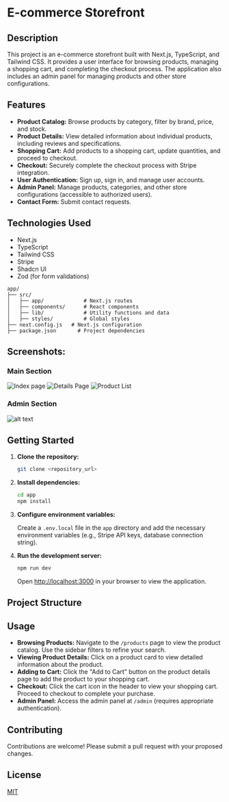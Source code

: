 # E-commerce Storefront

## Description

This project is an e-commerce storefront built with Next.js, TypeScript, and Tailwind CSS. It provides a user interface for browsing products, managing a shopping cart, and completing the checkout process. The application also includes an admin panel for managing products and other store configurations.

## Features

- **Product Catalog:** Browse products by category, filter by brand, price, and stock.
- **Product Details:** View detailed information about individual products, including reviews and specifications.
- **Shopping Cart:** Add products to a shopping cart, update quantities, and proceed to checkout.
- **Checkout:** Securely complete the checkout process with Stripe integration.
- **User Authentication:** Sign up, sign in, and manage user accounts.
- **Admin Panel:** Manage products, categories, and other store configurations (accessible to authorized users).
- **Contact Form:** Submit contact requests.

## Technologies Used

- Next.js
- TypeScript
- Tailwind CSS
- Stripe
- Shadcn UI
- Zod (for form validations)

```
app/
├── src/
│   ├── app/             # Next.js routes
│   ├── components/      # React components
│   ├── lib/             # Utility functions and data
│   ├── styles/          # Global styles
├── next.config.js   # Next.js configuration
├── package.json       # Project dependencies
```

## Screenshots:

### Main Section
![Index page](readme/main/index.png)
![Details Page](readme/main/details.png)
![Product List](readme/main/product-list.png)

### Admin Section

![alt text](readme/admin/list.png)

## Getting Started

1.  **Clone the repository:**

    ```bash
    git clone <repository_url>
    ```

2.  **Install dependencies:**

    ```bash
    cd app
    npm install
    ```

3.  **Configure environment variables:**

    Create a `.env.local` file in the `app` directory and add the necessary environment variables (e.g., Stripe API keys, database connection string).

4.  **Run the development server:**

    ```bash
    npm run dev
    ```

    Open [http://localhost:3000](http://localhost:3000) in your browser to view the application.

## Project Structure


## Usage

- **Browsing Products:** Navigate to the `/products` page to view the product catalog. Use the sidebar filters to refine your search.
- **Viewing Product Details:** Click on a product card to view detailed information about the product.
- **Adding to Cart:** Click the "Add to Cart" button on the product details page to add the product to your shopping cart.
- **Checkout:** Click the cart icon in the header to view your shopping cart. Proceed to checkout to complete your purchase.
- **Admin Panel:** Access the admin panel at `/admin` (requires appropriate authentication).

## Contributing

Contributions are welcome! Please submit a pull request with your proposed changes.

## License

[MIT](LICENSE)
